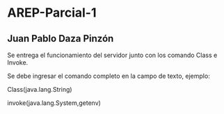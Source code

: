 # AREP-Parcial-1
## Juan Pablo Daza Pinzón

Se entrega el funcionamiento del servidor junto con los comando Class e Invoke.

Se debe ingresar el comando completo en la campo de texto, ejemplo:

Class(java.lang.String)

invoke(java.lang.System,getenv)
